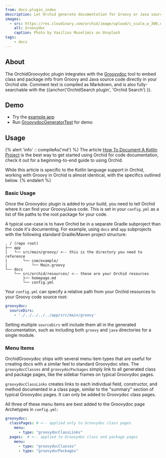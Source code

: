 ```yaml
---
from: docs.plugin_index
description: Let Orchid generate documentation for Groovy or Java sources.
images:
  - src: https://res.cloudinary.com/orchid/image/upload/c_scale,w_300,e_blur:150/v1550345984/plugins/groovydoc.jpg
    alt: Groovydoc
    caption: Photo by Vasilios Muselimis on Unsplash
tags:
    - docs
---
```


## About

The OrchidGroovydoc plugin integrates with the 
[Groovydoc](http://docs.groovy-lang.org/latest/html/documentation/#_groovydoc_the_groovy_java_documentation_generator) 
tool to embed class and package info from Groovy and Java source code directly in your Orchid site. Comment text is 
compiled as Markdown, and is also fully-searchable with the {{anchor('OrchidSearch plugin', 'Orchid Search') }}.

## Demo

- Try the [example app](https://github.com/JavaEden/OrchidTutorials/tree/master/groovy-site)
- Run [GroovydocGeneratorTest](https://github.com/JavaEden/Orchid/blob/dev/plugins/OrchidGroovydoc/src/test/kotlin/com/eden/orchid/groovydoc/GroovydocGeneratorTest.kt) for demo

## Usage

{% alert 'info' :: compileAs('md') %}
The article [How To Document A Kotlin Project](https://dev.to/cjbrooks12/how-to-document-a-kotlin-project-edc) is the 
best way to get started using Orchid for code documentation, check it out for a beginning-to-end guide to using 
Orchid. 

While this article is specific to the Kotlin language support in Orchid, working with Groovy in Orchid is almost 
identical, with the specifics outlined below.
{% endalert %}

### Basic Usage

Once the Groovydoc plugin is added to your build, you need to tell Orchid where it can find your Groovy/Java code. This 
is set in your `config.yml` as a list of file paths to the root package for your code. 

A typical use-case is to have Orchid be in a separate Gradle subproject than the code it's documenting. For example, 
using `docs` and `app` subprojects with the following standard Gradle/Maven project structure:

```text
. / (repo root)
├── app
|   └── src/main/groovy/ <-- this is the directory you need to reference
|       └── com/example/
|           └── Main.groovy
└── docs
    └── src/orchid/resources/ <-- these are your Orchid resources
        ├── homepage.md
        └── config.yml
```

Your `config.yml` can specify a relative path from your Orchid resources to your Groovy code source root:

```yaml
groovydoc:
  sourceDirs:
    - './../../../../app/src/main/groovy'
```

Setting multiple `sourceDirs` will include them all in the generated documentation, such as including both `groovy` and 
`java` directories for a single module.

### Menu Items

OrchidGroovydoc ships with several menu item types that are useful for creating docs with a similar feel to standard 
Groovydoc sites. The `groovydocClasses` and `groovydocPackages` simply link to all generated class and package pages, 
like the sidebar frames on typical Groovydoc pages. 

`groovydocClassLinks` creates links to each individual field, constructor, and method documented in a class page, 
similar to the "summary" section of typical Groovydoc pages. It can only be added to Groovydoc class pages.

All three of these menu items are best added to the Groovydoc page Archetypes in `config.yml`:

```yaml
groovydoc:
  classPages: # <-- applied only to Groovydoc class pages
    menu:
      - type: "groovydocClassLinks"
  pages:  # <-- applied to Groovydoc class and package pages
    menu:
      - type: "groovydocClasses"
      - type: "groovydocPackages"
```
